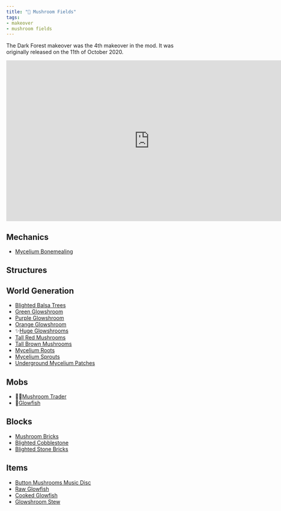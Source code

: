```yaml
---
title: "🍄 Mushroom Fields"
tags:
- makeover
- mushroom fields
---
```


The Dark Forest makeover was the 4th makeover in the mod. It was originally released on the 11th  of October 2020.

<iframe width="761" height="428" src="https://www.youtube.com/embed/6gi_nyZwFAE" title="We Overhauled Minecraft Mushroom Fields" frameborder="0" allow="accelerometer; autoplay; clipboard-write; encrypted-media; gyroscope; picture-in-picture; web-share" allowfullscreen></iframe>

## Mechanics
- [Mycelium Bonemealing](notes/mechanic/mycelium_bonemealing)

## Structures

## World Generation
- [Blighted Balsa Trees](notes/generation/blighted_balsa)
- [Green Glowshroom](notes/block/green_glowshroom)
- [Purple Glowshroom](notes/block/purple_glowshroom)
- [Orange Glowshroom](notes/block/orange_glowshroom)
- ✨[Huge Glowshrooms](notes/generation/huge_glowshrooms)
- [Tall Red Mushrooms](notes/block/tall_red_mushroom)
- [Tall Brown Mushrooms](notes/block/tall_brown_mushroom)
- [Mycelium Roots](notes/block/mycelium_roots)
- [Mycelium Sprouts](notes/block/mycelium_sprouts)
- [Underground Mycelium Patches](notes/generation/underground_mycelium_patches.md)

## Mobs
- 🧑‍🔬[Mushroom Trader](notes/mob/mushroom_trader)
- 🐡[Glowfish](notes/mob/glowfish)

## Blocks
- [Mushroom Bricks](notes/block/mushroom_bricks)
- [Blighted Cobblestone](notes/block/blighted_cobblestone)
- [Blighted Stone Bricks](notes/block/blighted_stone_bricks)

## Items
- [Button Mushrooms Music Disc](notes/item/discs)
- [Raw Glowfish](notes/item/raw_glowfish)
- [Cooked Glowfish](notes/item/cooked_glowfish)
- [Glowshroom Stew](notes/item/glowshroom_stew)